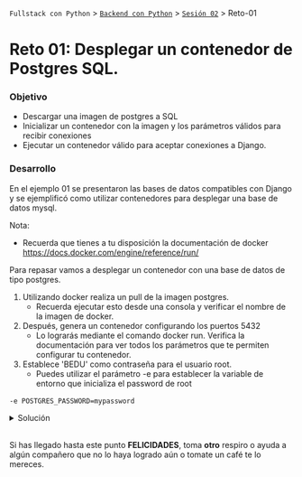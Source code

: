 `Fullstack con Python` > [`Backend con Python`](../../Readme.md) > [`Sesión 02`](../Readme.md) > Reto-01


# Reto 01: Desplegar un contenedor de Postgres SQL.

### Objetivo
- Descargar una imagen de postgres a SQL
- Inicializar un contenedor con la imagen y los parámetros válidos para recibir conexiones
- Ejecutar un contenedor válido para aceptar conexiones a Django.

### Desarrollo
En el ejemplo 01 se presentaron las bases de datos compatibles con Django y se ejemplificó como utilizar contenedores para desplegar una base de datos mysql.

Nota:
- Recuerda que tienes a tu disposición la documentación de docker https://docs.docker.com/engine/reference/run/


Para repasar vamos a desplegar un contenedor con una base de datos de tipo postgres.

1. Utilizando docker realiza un pull de la imagen postgres.
   - Recuerda ejecutar esto desde una consola y verificar el nombre de la imagen de docker.
2. Después, genera un contenedor configurando los puertos 5432
   - Lo lograrás mediante el comando docker run. Verifica la documentación para ver todos los parámetros que te permiten configurar tu contenedor.
3. Establece 'BEDU' como contraseña para el usuario root.
   - Puedes utilizar el parámetro -e para establecer la variable de entorno que inicializa el password de root
```console
-e POSTGRES_PASSWORD=mypassword
```


<details><summary>Solución</summary>
 En una consola escribe lo siguiente:

 ```console
docker pull postgres:latest
 ```
 postgres es el nombre de la imagen de postgres y especificamos la etiqueta latest para la imagen.

Revisando la documentación de docker run, especificamos el parámetro -p para establecer el puerto.

```console
docker run --postgresql -e POSTGRES_PASWORD=bedu -p 5432:5432 postgres
```
![](img/reto1.jpg)


</details>
</br>


Si has llegado hasta este punto __FELICIDADES__, toma __otro__ respiro o ayuda a algún compañero que no lo haya logrado aún o tomate un café te lo mereces.
